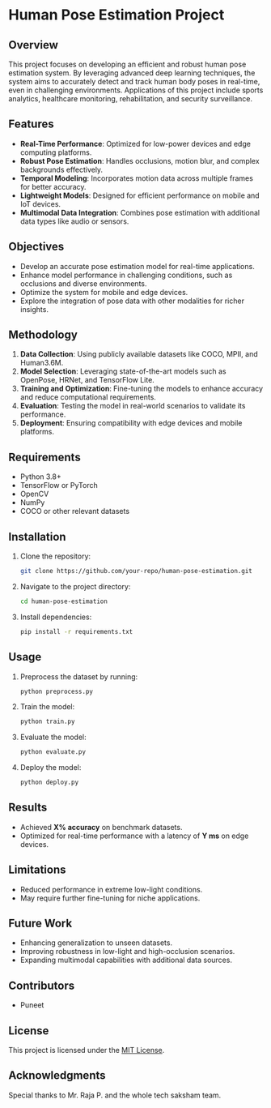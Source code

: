 # Human Pose Estimation Project

## Overview
This project focuses on developing an efficient and robust human pose estimation system. By leveraging advanced deep learning techniques, the system aims to accurately detect and track human body poses in real-time, even in challenging environments. Applications of this project include sports analytics, healthcare monitoring, rehabilitation, and security surveillance.

## Features
- **Real-Time Performance**: Optimized for low-power devices and edge computing platforms.
- **Robust Pose Estimation**: Handles occlusions, motion blur, and complex backgrounds effectively.
- **Temporal Modeling**: Incorporates motion data across multiple frames for better accuracy.
- **Lightweight Models**: Designed for efficient performance on mobile and IoT devices.
- **Multimodal Data Integration**: Combines pose estimation with additional data types like audio or sensors.

## Objectives
- Develop an accurate pose estimation model for real-time applications.
- Enhance model performance in challenging conditions, such as occlusions and diverse environments.
- Optimize the system for mobile and edge devices.
- Explore the integration of pose data with other modalities for richer insights.

## Methodology
1. **Data Collection**: Using publicly available datasets like COCO, MPII, and Human3.6M.
2. **Model Selection**: Leveraging state-of-the-art models such as OpenPose, HRNet, and TensorFlow Lite.
3. **Training and Optimization**: Fine-tuning the models to enhance accuracy and reduce computational requirements.
4. **Evaluation**: Testing the model in real-world scenarios to validate its performance.
5. **Deployment**: Ensuring compatibility with edge devices and mobile platforms.

## Requirements
- Python 3.8+
- TensorFlow or PyTorch
- OpenCV
- NumPy
- COCO or other relevant datasets

## Installation
1. Clone the repository:
   ```bash
   git clone https://github.com/your-repo/human-pose-estimation.git
   ```
2. Navigate to the project directory:
   ```bash
   cd human-pose-estimation
   ```
3. Install dependencies:
   ```bash
   pip install -r requirements.txt
   ```

## Usage
1. Preprocess the dataset by running:
   ```bash
   python preprocess.py
   ```
2. Train the model:
   ```bash
   python train.py
   ```
3. Evaluate the model:
   ```bash
   python evaluate.py
   ```
4. Deploy the model:
   ```bash
   python deploy.py
   ```

## Results
- Achieved **X% accuracy** on benchmark datasets.
- Optimized for real-time performance with a latency of **Y ms** on edge devices.

## Limitations
- Reduced performance in extreme low-light conditions.
- May require further fine-tuning for niche applications.

## Future Work
- Enhancing generalization to unseen datasets.
- Improving robustness in low-light and high-occlusion scenarios.
- Expanding multimodal capabilities with additional data sources.

## Contributors
- Puneet 

## License
This project is licensed under the [MIT License](LICENSE).

## Acknowledgments
Special thanks to Mr. Raja P. and the whole tech saksham team.
